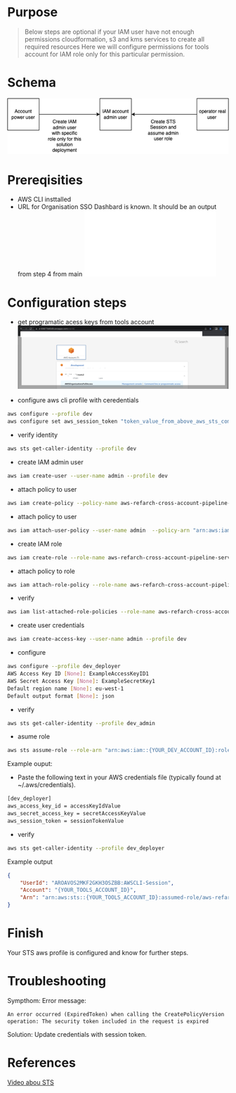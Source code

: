 # Purpose 

> Below steps are optional if your IAM user have not enough permissions cloudformation, s3 and kms services to create all required resources 
> Here we will configure permissions for tools account for IAM role only for this particular permission.

# Schema

![](images/aws-permission-schema.drawio.png)

# Prereqisities

- AWS CLI insttalled
- URL for Organisation SSO Dashbard is known. It should be an output from step 4 from main ![](../../README.md)

# Configuration steps
- get programatic acess keys from tools account 
![](../../images/AWS-SSO-Dashboard.png)

- configure aws cli profile with ceredentials 
```sh
aws configure --profile dev
aws configure set aws_session_token "token_value_from_above_aws_sts_command" --profile dev

```

- verify identity
```sh
aws sts get-caller-identity --profile dev
```
- create IAM admin user
```sh
aws iam create-user --user-name admin --profile dev
```
- attach policy to user
```sh
aws iam create-policy --policy-name aws-refarch-cross-account-pipeline-sts-and-cloudformation-policy --policy-document file://Permissions-accounts-set-up/Dev/tools-admin-user-policy.json --profile dev
```
- attach policy to user
```sh
aws iam attach-user-policy --user-name admin  --policy-arn "arn:aws:iam::{dev_account_id}:policy/aws-refarch-cross-account-pipeline-sts-and-cloudformation-policy" --profile dev
```
- create IAM role
```sh
aws iam create-role --role-name aws-refarch-cross-account-pipeline-service-role --assume-role-policy-document file://Permissions-accounts-set-up/Tools/trust-relationship-policy.json --profile dev
```
- attach policy to role
```sh
aws iam attach-role-policy --role-name aws-refarch-cross-account-pipeline-service-role --policy-arn "arn:aws:iam::374925447540:policy/aws-refarch-cross-account-pipeline-sts-and-cloudformation-policy" --profile dev
```
- verify 
```sh
aws iam list-attached-role-policies --role-name aws-refarch-cross-account-pipeline-service-role --profile dev
```
- create user credentials
```sh
aws iam create-access-key --user-name admin --profile dev
```
- configure
```sh
aws configure --profile dev_deployer 
AWS Access Key ID [None]: ExampleAccessKeyID1
AWS Secret Access Key [None]: ExampleSecretKey1
Default region name [None]: eu-west-1
Default output format [None]: json
```
- verify
```sh
aws sts get-caller-identity --profile dev_admin
```
- asume role
```sh
aws sts assume-role --role-arn "arn:aws:iam::{YOUR_DEV_ACCOUNT_ID}:role/aws-refarch-cross-account-pipeline-service-role" --role-session-name AWSCLI-Session --profile dev_admin
```

Example ouput:


- Paste the following text in your AWS credentials file (typically found at ~/.aws/credentials). 
```sh
[dev_deployer]
aws_access_key_id = accessKeyIdValue
aws_secret_access_key = secretAccessKeyValue
aws_session_token = sessionTokenValue

```

- verify 
```sh
aws sts get-caller-identity --profile dev_deployer
```
Example output
```json
{
    "UserId": "AROAVOS2MKF2GKH3OSZBB:AWSCLI-Session",
    "Account": "{YOUR_TOOLS_ACCOUNT_ID}",
    "Arn": "arn:aws:sts::{YOUR_TOOLS_ACCOUNT_ID}:assumed-role/aws-refarch-cross-account-pipeline-service-role-2/AWSCLI-Session"
}
```
# Finish 

Your STS aws profile is configured and know for further steps. 

# Troubleshooting 

Sympthom:
Error message:
```console
An error occurred (ExpiredToken) when calling the CreatePolicyVersion operation: The security token included in the request is expired
```

Solution:
Update credentials with session token.

# References

[Video abou STS](https://www.youtube.com/watch?v=-uogKFE1r60)

